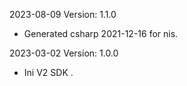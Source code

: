 2023-08-09 Version: 1.1.0
- Generated csharp 2021-12-16 for nis.

2023-03-02 Version: 1.0.0
- Ini V2 SDK .

